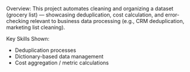 Overview:
This project automates cleaning and organizing a dataset (grocery list) — showcasing deduplication, cost calculation, and error-checking relevant to business data processing (e.g., CRM deduplication, marketing list cleaning).

Key Skills Shown:

- Deduplication processes
- Dictionary-based data management
- Cost aggregation / metric calculations
